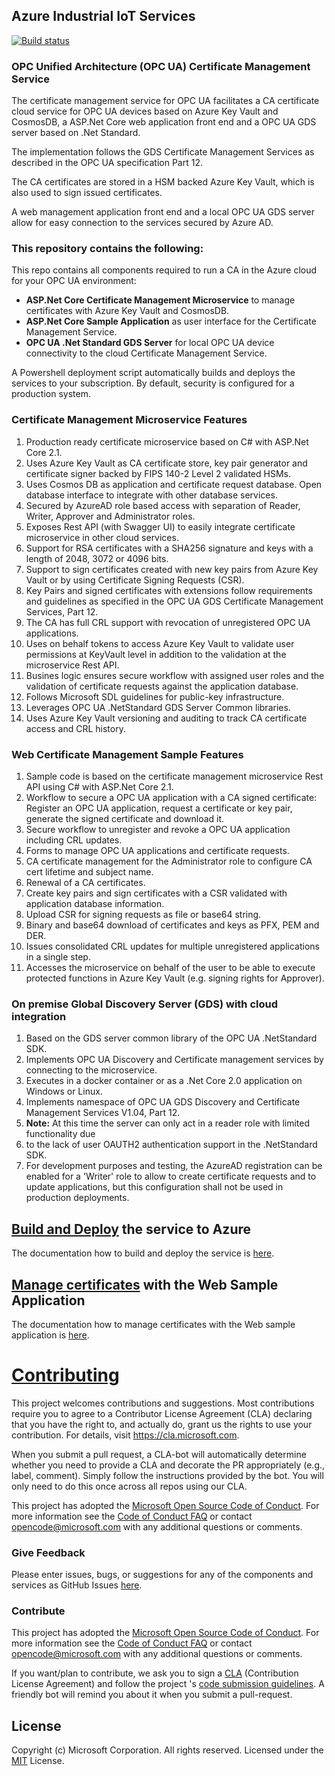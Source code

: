 ## Azure Industrial IoT Services

[![Build status](https://msazure.visualstudio.com/One/_apis/build/status/Custom/Azure_IOT/Industrial/Components/ci-azure-iiot-opc-vault-service)](https://msazure.visualstudio.com/One/_build/latest?definitionId=44197)

### OPC Unified Architecture (OPC UA) Certificate Management Service

The certificate management service for OPC UA facilitates a CA certificate cloud service for OPC UA devices
based on Azure Key Vault and CosmosDB, a ASP.Net Core web application front end and a OPC UA GDS server based on .Net Standard.

The implementation follows the GDS Certificate Management Services as described in the OPC UA specification Part 12.

The CA certificates are stored in a HSM backed Azure Key Vault, which is also used to sign issued certificates. 

A web management application front end and a local OPC UA GDS server allow for easy connection to the services secured by Azure AD.

### This repository contains the following:

This repo contains all components required to run a CA in the Azure cloud for your OPC UA environment:

* **ASP.Net Core Certificate Management Microservice** to manage certificates with Azure Key Vault and CosmosDB.
* **ASP.Net Core Sample Application** as user interface for the Certificate Management Service.
* **OPC UA .Net Standard GDS Server** for local OPC UA device connectivity to the cloud Certificate Management Service.

A Powershell deployment script automatically builds and deploys the services to your subscription. By default, security is configured for a production system. 

### Certificate Management Microservice Features
1. Production ready certificate microservice based on C# with ASP.Net Core 2.1.
2. Uses Azure Key Vault as CA certificate store, key pair generator and certificate signer backed by FIPS 140-2 Level 2 validated HSMs.
3. Uses Cosmos DB as application and certificate request database. Open database interface to integrate with other database services.
2. Secured by AzureAD role based access with separation of Reader, Writer, Approver and Administrator roles.
2. Exposes Rest API (with Swagger UI) to easily integrate certificate microservice in other cloud services.
7. Support for RSA certificates with a SHA256 signature and keys with a length of 2048, 3072 or 4096 bits.
8. Support to sign certificates created with new key pairs from Azure Key Vault or by using Certificate Signing Requests (CSR).
4. Key Pairs and signed certificates with extensions follow requirements and guidelines as specified in the OPC UA GDS Certificate Management Services, Part 12.
9. The CA has full CRL support with revocation of unregistered OPC UA applications.
5. Uses on behalf tokens to access Azure Key Vault to validate user permissions at KeyVault level in addition to the validation at the microservice Rest API.
8. Busines logic ensures secure workflow with assigned user roles and the validation of certificate requests against the application database.
9. Follows Microsoft SDL guidelines for public-key infrastructure.
5. Leverages OPC UA .NetStandard GDS Server Common libraries.
13. Uses Azure Key Vault versioning and auditing to track CA certificate access and CRL history.

### Web Certificate Management Sample Features
1. Sample code is based on the certificate management microservice Rest API using C# with ASP.Net Core 2.1.
8. Workflow to secure a OPC UA application with a CA signed certificate: Register an OPC UA application, request a certificate or key pair, generate the signed certificate and download it.
7. Secure workflow to unregister and revoke a OPC UA application including CRL updates.
5. Forms to manage OPC UA applications and certificate requests.
8. CA certificate management for the Administrator role to configure CA cert lifetime and subject name.
9. Renewal of a CA certificates.
8. Create key pairs and sign certificates with a CSR validated with application database information.
11. Upload CSR for signing requests as file or base64 string.
9. Binary and base64 download of certificates and keys as PFX, PEM and DER.
10. Issues consolidated CRL updates for multiple unregistered applications in a single step.
11. Accesses the microservice on behalf of the user to be able to execute protected functions in Azure Key Vault (e.g. signing rights for Approver).

### On premise Global Discovery Server (GDS) with cloud integration
1. Based on the GDS server common library of the OPC UA .NetStandard SDK.
6. Implements OPC UA Discovery and Certificate management services by connecting to the microservice.
7. Executes in a docker container or as a .Net Core 2.0 application on Windows or Linux.
8. Implements namespace of OPC UA GDS Discovery and Certificate Management Services V1.04, Part 12.
6. **Note:** At this time the server can only act in a reader role with limited functionality due
10.  to the lack of user OAUTH2 authentication support in the .NetStandard SDK. 
11. For development purposes and testing, the AzureAD registration can be enabled for a 'Writer' role to allow to create certificate requests and to update applications, 
but this configuration shall not be used in production deployments.

## [Build and Deploy](docs/howto-deploy-services.md) the service to Azure

The documentation how to build and deploy the service is [here](docs/howto-deploy-services.md).

## [Manage certificates](docs/howto-use-cert-services.md) with the Web Sample Application

The documentation how to manage certificates with the Web sample application is [here](docs/howto-use-cert-services.md).

<!---
## [Build and Run](docs/howto-run-services-locally.md) the services locally

The documentation how to build and run the service is [here](docs/howto-run-services-locally.md).
-->

# [Contributing](CONTRIBUTING.md)

This project welcomes contributions and suggestions.  Most contributions require you to agree to a
Contributor License Agreement (CLA) declaring that you have the right to, and actually do, grant us
the rights to use your contribution. For details, visit https://cla.microsoft.com.

When you submit a pull request, a CLA-bot will automatically determine whether you need to provide
a CLA and decorate the PR appropriately (e.g., label, comment). Simply follow the instructions
provided by the bot. You will only need to do this once across all repos using our CLA.

This project has adopted the [Microsoft Open Source Code of Conduct](https://opensource.microsoft.com/codeofconduct/).
For more information see the [Code of Conduct FAQ](https://opensource.microsoft.com/codeofconduct/faq/) or
contact [opencode@microsoft.com](mailto:opencode@microsoft.com) with any additional questions or comments.

### Give Feedback

Please enter issues, bugs, or suggestions for any of the components and services as GitHub Issues [here](https://github.com/Azure/azure-iiot-opcvault-service/issues).

### Contribute

This project has adopted the [Microsoft Open Source Code of Conduct](https://opensource.microsoft.com/codeofconduct).  For more information see the [Code of Conduct FAQ](https://opensource.microsoft.com/codeofconduct/faq) or contact [opencode@microsoft.com](mailto:opencode@microsoft.com) with any additional questions or comments.

If you want/plan to contribute, we ask you to sign a [CLA](https://cla.microsoft.com/) (Contribution License Agreement) and follow the project 's [code submission guidelines](docs/contributing.md). A friendly bot will remind you about it when you submit a pull-request. ​ 

## License

Copyright (c) Microsoft Corporation. All rights reserved.
Licensed under the [MIT](license.txt) License.  

[azure-free]:https://azure.microsoft.com/en-us/free/
[powershell-install]:https://azure.microsoft.com/en-us/downloads/#PowerShell
[run-with-docker-url]: https://docs.microsoft.com/azure/iot-suite/iot-suite-remote-monitoring-deploy-local#run-the-microservices-in-docker
[rm-arch-url]: https://docs.microsoft.com/azure/iot-suite/iot-suite-remote-monitoring-sample-walkthrough
[postman-url]: https://www.getpostman.com
[iotedge-url]: https://github.com/Azure/iotedge
[docker-url]: https://www.docker.com/
[dotnet-install]: https://www.microsoft.com/net/learn/get-started
[vs-install-url]: https://www.visualstudio.com/downloads
[dotnetcore-tools-url]: https://www.microsoft.com/net/core#windowsvs2017


